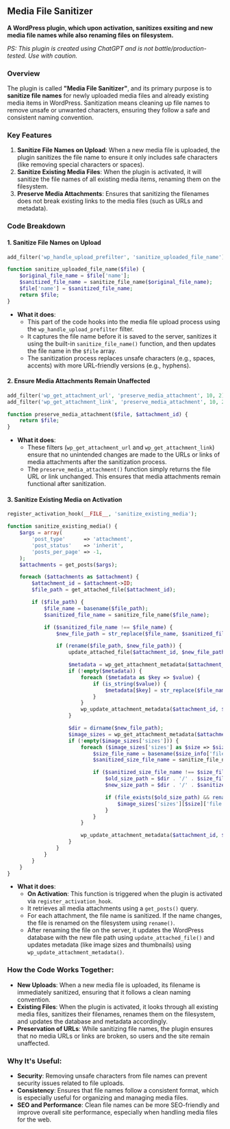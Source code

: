 ## Media File Sanitizer

**A WordPress plugin, which upon activation, sanitizes exsiting and new media file names while also renaming files on filesystem.**

_PS: This plugin is created using ChatGPT and is not battle/production-tested. Use with caution._

### Overview
The plugin is called **"Media File Sanitizer"**, and its primary purpose is to **sanitize file names** for newly uploaded media files and already existing media items in WordPress. Sanitization means cleaning up file names to remove unsafe or unwanted characters, ensuring they follow a safe and consistent naming convention.

### Key Features
1. **Sanitize File Names on Upload**: When a new media file is uploaded, the plugin sanitizes the file name to ensure it only includes safe characters (like removing special characters or spaces).
2. **Sanitize Existing Media Files**: When the plugin is activated, it will sanitize the file names of all existing media items, renaming them on the filesystem.
3. **Preserve Media Attachments**: Ensures that sanitizing the filenames does not break existing links to the media files (such as URLs and metadata).

### Code Breakdown

#### 1. **Sanitize File Names on Upload**
```php
add_filter('wp_handle_upload_prefilter', 'sanitize_uploaded_file_name');

function sanitize_uploaded_file_name($file) {
    $original_file_name = $file['name'];
    $sanitized_file_name = sanitize_file_name($original_file_name);
    $file['name'] = $sanitized_file_name;
    return $file;
}
```
- **What it does**: 
  - This part of the code hooks into the media file upload process using the `wp_handle_upload_prefilter` filter.
  - It captures the file name before it is saved to the server, sanitizes it using the built-in `sanitize_file_name()` function, and then updates the file name in the `$file` array.
  - The sanitization process replaces unsafe characters (e.g., spaces, accents) with more URL-friendly versions (e.g., hyphens).

#### 2. **Ensure Media Attachments Remain Unaffected**
```php
add_filter('wp_get_attachment_url', 'preserve_media_attachment', 10, 2);
add_filter('wp_get_attachment_link', 'preserve_media_attachment', 10, 2);

function preserve_media_attachment($file, $attachment_id) {
    return $file;
}
```
- **What it does**: 
  - These filters (`wp_get_attachment_url` and `wp_get_attachment_link`) ensure that no unintended changes are made to the URLs or links of media attachments after the sanitization process.
  - The `preserve_media_attachment()` function simply returns the file URL or link unchanged. This ensures that media attachments remain functional after sanitization.

#### 3. **Sanitize Existing Media on Activation**
```php
register_activation_hook(__FILE__, 'sanitize_existing_media');

function sanitize_existing_media() {
    $args = array(
        'post_type'      => 'attachment',
        'post_status'    => 'inherit',
        'posts_per_page' => -1,
    );
    $attachments = get_posts($args);

    foreach ($attachments as $attachment) {
        $attachment_id = $attachment->ID;
        $file_path = get_attached_file($attachment_id);

        if ($file_path) {
            $file_name = basename($file_path);
            $sanitized_file_name = sanitize_file_name($file_name);

            if ($sanitized_file_name !== $file_name) {
                $new_file_path = str_replace($file_name, $sanitized_file_name, $file_path);

                if (rename($file_path, $new_file_path)) {
                    update_attached_file($attachment_id, $new_file_path);

                    $metadata = wp_get_attachment_metadata($attachment_id);
                    if (!empty($metadata)) {
                        foreach ($metadata as $key => $value) {
                            if (is_string($value)) {
                                $metadata[$key] = str_replace($file_name, $sanitized_file_name, $value);
                            }
                        }
                        wp_update_attachment_metadata($attachment_id, $metadata);
                    }

                    $dir = dirname($new_file_path);
                    $image_sizes = wp_get_attachment_metadata($attachment_id);
                    if (!empty($image_sizes['sizes'])) {
                        foreach ($image_sizes['sizes'] as $size => $size_info) {
                            $size_file_name = basename($size_info['file']);
                            $sanitized_size_file_name = sanitize_file_name($size_file_name);

                            if ($sanitized_size_file_name !== $size_file_name) {
                                $old_size_path = $dir . '/' . $size_file_name;
                                $new_size_path = $dir . '/' . $sanitized_size_file_name;

                                if (file_exists($old_size_path) && rename($old_size_path, $new_size_path)) {
                                    $image_sizes['sizes'][$size]['file'] = $sanitized_size_file_name;
                                }
                            }
                        }

                        wp_update_attachment_metadata($attachment_id, $image_sizes);
                    }
                }
            }
        }
    }
}
```
- **What it does**:
  - **On Activation**: This function is triggered when the plugin is activated via `register_activation_hook`.
  - It retrieves all media attachments using a `get_posts()` query.
  - For each attachment, the file name is sanitized. If the name changes, the file is renamed on the filesystem using `rename()`.
  - After renaming the file on the server, it updates the WordPress database with the new file path using `update_attached_file()` and updates metadata (like image sizes and thumbnails) using `wp_update_attachment_metadata()`.

### How the Code Works Together:
- **New Uploads**: When a new media file is uploaded, its filename is immediately sanitized, ensuring that it follows a clean naming convention.
- **Existing Files**: When the plugin is activated, it looks through all existing media files, sanitizes their filenames, renames them on the filesystem, and updates the database and metadata accordingly.
- **Preservation of URLs**: While sanitizing file names, the plugin ensures that no media URLs or links are broken, so users and the site remain unaffected.

### Why It's Useful:
- **Security**: Removing unsafe characters from file names can prevent security issues related to file uploads.
- **Consistency**: Ensures that file names follow a consistent format, which is especially useful for organizing and managing media files.
- **SEO and Performance**: Clean file names can be more SEO-friendly and improve overall site performance, especially when handling media files for the web.